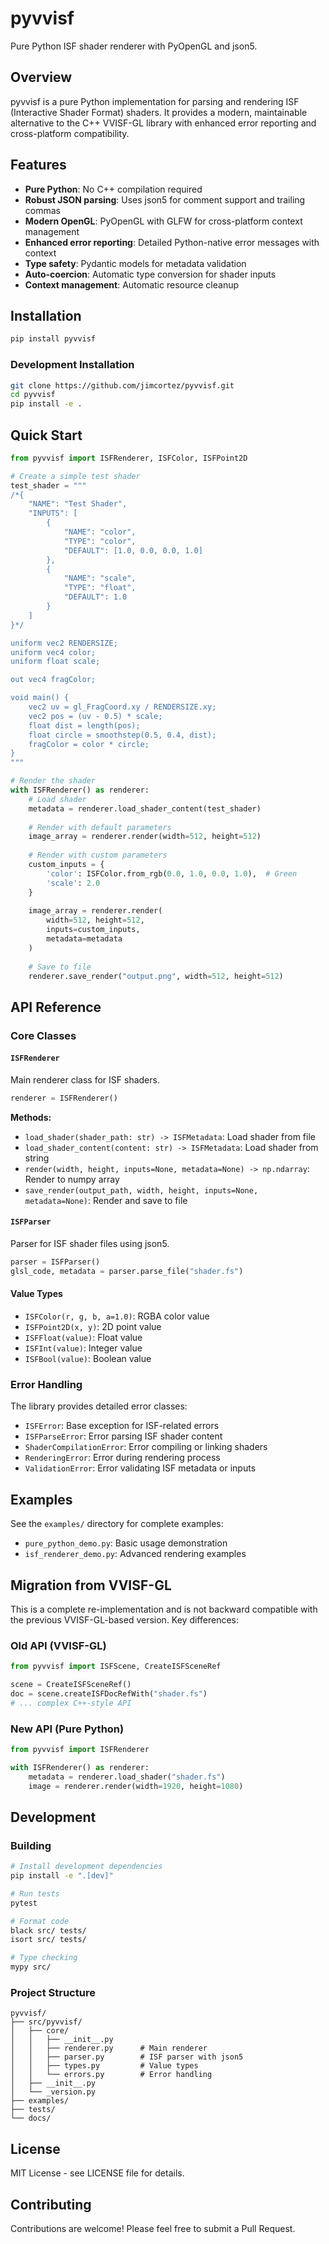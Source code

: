 # pyvvisf

Pure Python ISF shader renderer with PyOpenGL and json5.

## Overview

pyvvisf is a pure Python implementation for parsing and rendering ISF (Interactive Shader Format) shaders. It provides a modern, maintainable alternative to the C++ VVISF-GL library with enhanced error reporting and cross-platform compatibility.

## Features

- **Pure Python**: No C++ compilation required
- **Robust JSON parsing**: Uses json5 for comment support and trailing commas
- **Modern OpenGL**: PyOpenGL with GLFW for cross-platform context management
- **Enhanced error reporting**: Detailed Python-native error messages with context
- **Type safety**: Pydantic models for metadata validation
- **Auto-coercion**: Automatic type conversion for shader inputs
- **Context management**: Automatic resource cleanup

## Installation

```bash
pip install pyvvisf
```

### Development Installation

```bash
git clone https://github.com/jimcortez/pyvvisf.git
cd pyvvisf
pip install -e .
```

## Quick Start

```python
from pyvvisf import ISFRenderer, ISFColor, ISFPoint2D

# Create a simple test shader
test_shader = """
/*{
    "NAME": "Test Shader",
    "INPUTS": [
        {
            "NAME": "color",
            "TYPE": "color",
            "DEFAULT": [1.0, 0.0, 0.0, 1.0]
        },
        {
            "NAME": "scale",
            "TYPE": "float",
            "DEFAULT": 1.0
        }
    ]
}*/

uniform vec2 RENDERSIZE;
uniform vec4 color;
uniform float scale;

out vec4 fragColor;

void main() {
    vec2 uv = gl_FragCoord.xy / RENDERSIZE.xy;
    vec2 pos = (uv - 0.5) * scale;
    float dist = length(pos);
    float circle = smoothstep(0.5, 0.4, dist);
    fragColor = color * circle;
}
"""

# Render the shader
with ISFRenderer() as renderer:
    # Load shader
    metadata = renderer.load_shader_content(test_shader)
    
    # Render with default parameters
    image_array = renderer.render(width=512, height=512)
    
    # Render with custom parameters
    custom_inputs = {
        'color': ISFColor.from_rgb(0.0, 1.0, 0.0, 1.0),  # Green
        'scale': 2.0
    }
    
    image_array = renderer.render(
        width=512, height=512,
        inputs=custom_inputs,
        metadata=metadata
    )
    
    # Save to file
    renderer.save_render("output.png", width=512, height=512)
```

## API Reference

### Core Classes

#### `ISFRenderer`

Main renderer class for ISF shaders.

```python
renderer = ISFRenderer()
```

**Methods:**
- `load_shader(shader_path: str) -> ISFMetadata`: Load shader from file
- `load_shader_content(content: str) -> ISFMetadata`: Load shader from string
- `render(width, height, inputs=None, metadata=None) -> np.ndarray`: Render to numpy array
- `save_render(output_path, width, height, inputs=None, metadata=None)`: Render and save to file

#### `ISFParser`

Parser for ISF shader files using json5.

```python
parser = ISFParser()
glsl_code, metadata = parser.parse_file("shader.fs")
```

#### Value Types

- `ISFColor(r, g, b, a=1.0)`: RGBA color value
- `ISFPoint2D(x, y)`: 2D point value
- `ISFFloat(value)`: Float value
- `ISFInt(value)`: Integer value
- `ISFBool(value)`: Boolean value

### Error Handling

The library provides detailed error classes:

- `ISFError`: Base exception for ISF-related errors
- `ISFParseError`: Error parsing ISF shader content
- `ShaderCompilationError`: Error compiling or linking shaders
- `RenderingError`: Error during rendering process
- `ValidationError`: Error validating ISF metadata or inputs

## Examples

See the `examples/` directory for complete examples:

- `pure_python_demo.py`: Basic usage demonstration
- `isf_renderer_demo.py`: Advanced rendering examples

## Migration from VVISF-GL

This is a complete re-implementation and is not backward compatible with the previous VVISF-GL-based version. Key differences:

### Old API (VVISF-GL)
```python
from pyvvisf import ISFScene, CreateISFSceneRef

scene = CreateISFSceneRef()
doc = scene.createISFDocRefWith("shader.fs")
# ... complex C++-style API
```

### New API (Pure Python)
```python
from pyvvisf import ISFRenderer

with ISFRenderer() as renderer:
    metadata = renderer.load_shader("shader.fs")
    image = renderer.render(width=1920, height=1080)
```

## Development

### Building

```bash
# Install development dependencies
pip install -e ".[dev]"

# Run tests
pytest

# Format code
black src/ tests/
isort src/ tests/

# Type checking
mypy src/
```

### Project Structure

```
pyvvisf/
├── src/pyvvisf/
│   ├── core/
│   │   ├── __init__.py
│   │   ├── renderer.py      # Main renderer
│   │   ├── parser.py        # ISF parser with json5
│   │   ├── types.py         # Value types
│   │   └── errors.py        # Error handling
│   ├── __init__.py
│   └── _version.py
├── examples/
├── tests/
└── docs/
```

## License

MIT License - see LICENSE file for details.

## Contributing

Contributions are welcome! Please feel free to submit a Pull Request. 